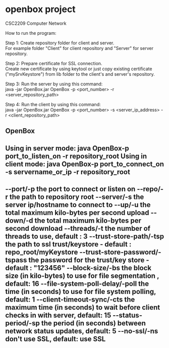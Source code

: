 openbox project
===============
CSC2209 Computer Network

How to run the program:

Step 1: Create repository folder for client and server.<br>
For example folder "Client" for client repository and "Server" for server repository.

Step 2: Prepare certificate for SSL connection.<br>
Create new certificate by using keytool or just copy existing certificate ("mySrvKeystore") from lib folder to the client's and server's repository.

Step 3: Run the server by using this command:<br>
java  -jar OpenBox.jar OpenBox -p <port_number> -r <server_repository_path>

Step 4: Run the client by using this command:<br>
java -jar OpenBox.jar OpenBox -p <port_number> -s <server_ip_address> -r <client_repository_path>




OpenBox
------------------
Using in server mode: java OpenBox-p port_to_listen_on -r repository_root
Using in client mode: java OpenBox-p port_to_connect_on -s servername_or_ip -r repository_root
------------------
--port/-p	the port to connect or listen on
--repo/-r	the path to repository root
--server/-s	the server ip/hostname to connect to
--up/-u	the total maximum kilo-bytes per second upload
--down/-d	the total maximum kilo-bytes per second download
--threads/-t	the number of threads to use, default : 3
--trust-store-path/-tsp	the path to ssl trust/keystore - default : repo_root/myKeystore
--trust-store-password/-tspass	the password for the trust/key store - default : "123456"
--block-size/-bs	the block size (in kilo-bytes) to use for file segmentation , default: 16
--file-system-poll-delay/-poll	the time (in seconds) to use for file system polling, default: 1
--client-timeout-sync/-cts	the maximum time (in seconds) to wait before client checks in with server, default: 15
--status-period/-sp	the period (in seconds) between network status updates, default: 5
--no-ssl/-ns	don't use SSL, default: use SSL
------------------
